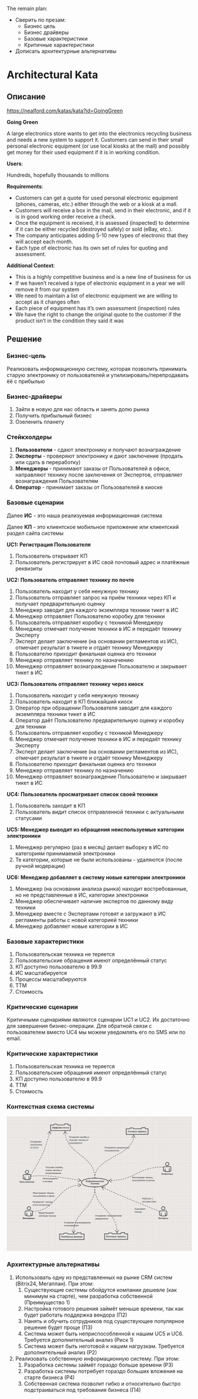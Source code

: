 The remain plan:
- Сверить по презам:
  - Бизнес цель
  - Бизнес драйверы
  - Базовые характеристики
  - Критичные характеристики
- Дописать архитектурные альтернативы

# Architectural Kata

## Описание

https://nealford.com/katas/kata?id=GoingGreen

**Going Green**

A large electronics store wants to get into the electronics recycling business and needs a new system to support it. Customers can send in their small personal electronic equipment (or use local kiosks at the mall) and possibly get money for their used equipment if it is in working condition.

**Users**:

Hundreds, hopefully thousands to millions

**Requirements**:

- Customers can get a quote for used personal electronic equipment (phones, cameras, etc.) either through the web or a kiosk at a mall.
- Customers will receive a box in the mail, send in their electronic, and if it is in good working order receive a check.
- Once the equipment is received, it is assessed (inspected) to determine if it can be either recycled (destroyed safely) or sold (eBay, etc.).
- The company anticipates adding 5-10 new types of electronic that they will accept each month.
- Each type of electronic has its own set of rules for quoting and assessment.

**Additional Context**:

  - This is a highly competitive business and is a new line of business for us
  - If we haven’t received a type of electronic equipment in a year we will remove it from our system
  - We need to maintain a list of electronic equipment we are willing to accept as it changes often
  - Each piece of equipment has it’s own assessment (inspection) rules
  - We have the right to change the original quote to the customer if the product isn’t in the condition they said it was

## Решение

### Бизнес-цель

Реализовать информационную систему, которая позволить принимать старую электронику от пользователей и утилизировать/перепродавать ёё с прибылью

### Бизнес-драйверы

1. Зайти в новую для нас область и занять долю рынка
2. Получить прибыльный бизнес
3. Озеленить планету

### Стейкхолдеры

1. **Пользователи** - сдают электронику и получают вознаграждение
2. **Эксперты** - проверяют электронику и дают заключение (продать или сдать в переработку)
3. **Менеджеры** - принимают заказы от Пользователей в офисе, направляют технику после заключения от Экспертов, отправляет вознаграждения Пользователям
4. **Оператор** - принимает заказы от Пользователей в киоске

### Базовые сценарии

Далее **ИС** - это наша реализуемая информационная система

Далее **КП** - это клиентское мобильное приложение или клиентский раздел сайта системы

**UC1: Регистрация Пользователя**
1. Пользователь открывает КП
2. Пользователь регистрирует в ИС свой почтовый адрес и платёжные реквизиты

**UC2: Пользователь отправляет технику по почте**
1. Пользователь находит у себя ненужную технику
2. Пользователь отправляет запрос на приём техники через КП и получает предварительную оценку
3. Менеджер заводит для каждого экземпляра техники тикет в ИС
4. Менеджер отправляет Пользователю коробку для техники
5. Пользователь отправляет коробку с техникой Менеджеру
6. Менеджер отмечает получение техники в ИС и передаёт технику Эксперту
7. Эксперт делает заключение (на основании регламентов из ИС), отмечает результат в тикете и отдаёт технику Менеджеру
8. Пользователю приходит финальная оценка его техники
9. Менеджер отправляет технику по назначению
10. Менеджер отправляет вознаграждение Пользователю и закрывает тикет в ИС

**UC3: Пользователь отправляет технику через киоск**
1. Пользователь находит у себя ненужную технику
2. Пользователь находит в КП ближайший киоск
3. Оператор при обращении Пользователя заводит для каждого экземпляра техники тикет в ИС
4. Оператор даёт Пользователю предварительную оценку и коробку для техники
5. Пользователь отправляет коробку с техникой Менеджеру
6. Менеджер отмечает получение техники в ИС и передаёт технику Эксперту
7. Эксперт делает заключение (на основании регламентов из ИС), отмечает результат в тикете и отдаёт технику Менеджеру
8. Пользователю приходит финальная оценка его техники
9.  Менеджер отправляет технику по назначению
10. Менеджер отправляет вознаграждение Пользователю и закрывает тикет в ИС

**UC4: Пользователь просматривает список своей техники**
1. Пользователь заходит в КП
2. Пользователь видит список отправленной техники с актуальными статусами

**UC5: Менеджер выводит из обращения неиспользуемые категории электроники**
1. Менеджер регулярно (раз в месяц) делает выборку в ИС по категориям принимаемой электроники
2. Те категории, которые не были использованы - удаляются (после ручной модерации)

**UC6: Менеджер добавляет в систему новые категории электроники**
1. Менеджер (на основании анализа рынка) находит востребованные, но не представленные в ИС, категории электроники
2. Менеджер обеспечивает наличие экспертов по данному виду техники
3. Менеджер вместе с Экспертами готовят и загружают в ИС регламенты работы с новой категорией техники
4. Менеджер добавляет новые категории в ИС

### Базовые характеристики

1. Пользовательская техника не теряется
2. Пользовательские обращения имеют определённый статус
3. КП доступно пользователю в 99.9
4. ИС масштабируется
5. Процессы масштабируются
6. ТТМ
7. Стоимость

### Критические сценарии

Критичными сценариями являются сценарии UC1 и UC2. Их достаточно для завершения бизнес-операции. Для обратной связи с пользователем вместо UC4 мы можем уведомлять его по SMS или по email.

### Критические характеристики

1. Пользовательская техника не теряется
2. Пользовательские обращения имеют определённый статус
3. КП доступно пользователю в 99.9
4. ТТМ
5. Стоимость

### Контекстная схема системы

![Изображение связей ИС со стейкхолдерами и внешними системами](./context-diagram.png "Контекстная схема системы")

### Архитектурные альтернативы

1. Использовать одну из представленных на рынке CRM систем (Bitrix24, Мегаплан). При этом:
   1. Существующие системы обойдутся компании дешевле (как минимум на старте), чем разработка собственной (Преимущество 1)
   2. Настройка готового решения займёт меньше времени, так как будет работать поддержка вендора (П2)
   3. Нанять и обучить сотрудников под существующее популярное решение будет проще (П3)
   4. Система может быть неприспособленной к нашим UC5 и UC6. Требуется дополнительный анализ (Риск 1)
   5. Система может быть неготовой к нашим нагрузкам. Требуется дополнительный анализ (Р2)
2. Реализовать собственную информационную систему. При этом:
   1. Разработка системы займёт гораздо больше времени (Р3)
   2. Разработка системы потребует гораздо больших вложения на старте бизнеса (Р4)
   3. Собственная система позволит гибко и относительно быстро подстраиваться под требования бизнеса (П4)


